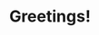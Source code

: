 
# <p align="center">Greetings!</p>

<!-- <p class="var">bar</p>

<p style="col:red">s</p>

<?php ( 1 === 1 ) ? print 'true' : print 'false'; ?>

<h1> Sample Header </h1>

<table><tr><td>
<pre>
**Hello**,

_world_.
</pre>
</td></tr></table>

My name is Heitor Brotto and I'm a 

>  🤓

<p align="center"> undergrad</p>

### Nature

Read me.

### **Introduction**

Lists, items, subsections, tables, TeX

* Item ***1***
* **Item** 2
   * *Item* 2.1

`#ffffff`
   
### Subsection
   
Paragraph, some chunk of text, with some elements being *italic*, **bold**, ***italic-bold***.

> Spaced chunk of text, *italic*, **bold**, ***italic-bold***. (the name for that is comment))

>> Double spaced chunk of text, *italic*, **bold**, ***italic-bold***.

| first | second |
|---|---|
| 1 | 2 |

### Suport for TeX?

$f(x)=x^2$

$\symit{\left.\left.\sum\right(a_i\right)_i^n}$

> Oh! Apparently `.md` does suport some form of LaTeX equations,

### R

The **R**, language.

~~~Rmd
```{r}
   cat(1)
```
~~~

<table><tr><td>

foo

</td></tr></table>

<div><a href="bar">

*foo*

</a></div>

### Miscelanious

> [!NOTE]
> Useful information that users should know, even when skimming content.

### Had previous experience with:
[![Experience](https://skillicons.dev/icons?i=html,css,bootstrap,js,c,cs,mysql,php,arduino,java,py,r,latex,octave,git&perline=4)](https://skillicons.dev)

### Most used/liked rn:
[![Enjoyer](https://skillicons.dev/icons?i=r,latex,git&perline=4)](https://skillicons.dev)

### *Conclusion*

`.md` is great.

$$\textrm{foo}$$

$$\text{asd}$$

$$\sum\limits_{i=1}^{n}$$

$$\symit{\Sigma \sum \Theta \Phi}$$

$$\Sigma \sum \Theta \Phi$$

lorem ipsum
 
$\large{\textsf{lorem ipsum}}$

-->
